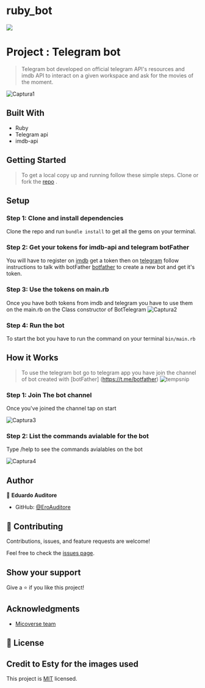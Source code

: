 # ruby_bot

![](https://img.shields.io/badge/Microverse-blueviolet)

# Project : Telegram bot

> Telegram bot developed on official telegram API's resources and imdb API to interact on a given workspace and ask for the movies of the moment.

![Captura1](https://user-images.githubusercontent.com/60273425/110024587-ec66f680-7cf3-11eb-9344-c8ece6b16745.PNG)

## Built With

- Ruby
- Telegram api
- imdb-api

## Getting Started

> To get a local copy up and running follow these simple steps.
> Clone or fork the <a href="https://github.com/EroAuditore/ruby_bot">repo</a> .

## Setup

### Step 1: Clone and install dependencies

Clone the repo and run `bundle install` to get all the gems on your terminal.

### Step 2: Get your tokens for imdb-api and telegram botFather

You will have to register on [imdb](https://imdb-api.com/) get a token then on [telegram](https://core.telegram.org/bots#6-botfather) follow instructions to talk with botFather [botfather](https://t.me/botfather) to create a new bot and get it's token.

### Step 3: Use the tokens on main.rb

Once you have both tokens from imdb and telegram you have to use them on the main.rb on the Class constructor of BotTelegram
![Captura2](https://user-images.githubusercontent.com/60273425/110026507-57193180-7cf6-11eb-9939-29af0427ca30.PNG)

### Step 4: Run the bot

To start the bot you have to run the command on your terminal `bin/main.rb`

## How it Works

> To use the telegram bot go to telegram app you have join the channel of bot created with [botFather] (https://t.me/botfather)
> ![tempsnip](https://user-images.githubusercontent.com/60273425/110027675-e70bab00-7cf7-11eb-9cac-2a4f694e0d8f.png)

### Step 1: Join The bot channel

Once you've joined the channel tap on start

![Captura3](https://user-images.githubusercontent.com/60273425/110028013-57b2c780-7cf8-11eb-930f-2db0115e9e70.PNG)

### Step 2: List the commands avialable for the bot

Type /help to see the commands avialables on the bot

![Captura4](https://user-images.githubusercontent.com/60273425/110028179-892b9300-7cf8-11eb-8bfd-8406e0c12759.PNG)

## Author

👤 **Eduardo Auditore**

- GitHub: [@EroAuditore](https://github.com/EroAuditore)

## 🤝 Contributing

Contributions, issues, and feature requests are welcome!

Feel free to check the [issues page](https://github.com/issues).

## Show your support

Give a ⭐️ if you like this project!

## Acknowledgments

- [Micoverse team](https://microverse.pathwright.com/library/fast-track-curriculum/69047/path/step/57421588/)

## 📝 License

## Credit to Esty for the images used

This project is [MIT](https://opensource.org/licenses/MIT) licensed.
